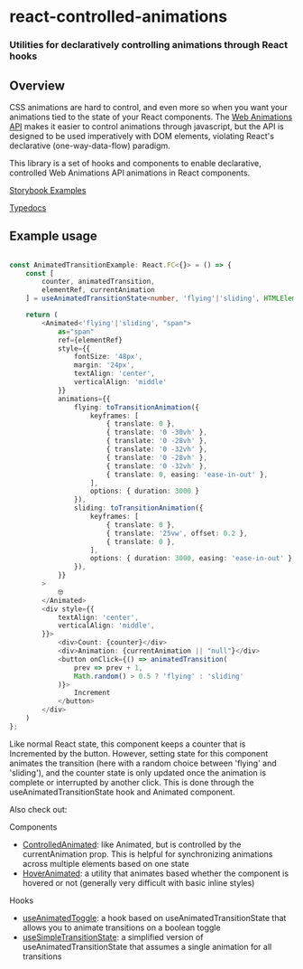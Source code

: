 # react-controlled-animations

### Utilities for declaratively controlling animations through React hooks

## Overview

CSS animations are hard to control, and even more so when you want your animations tied to the state of your React components. 
The [Web Animations API](https://developer.mozilla.org/en-US/docs/Web/API/Web_Animations_API) makes it easier to control animations through javascript, but the API is designed to be used imperatively with DOM elements, violating React's declarative (one-way-data-flow) paradigm.

This library is a set of hooks and components to enable declarative, controlled Web Animations API animations in React components.

[Storybook Examples](https://tristanjohnson849.github.io/react-controlled-animations/)

[Typedocs](https://github.com/tristanjohnson849/react-controlled-animations/wiki)

## Example usage

```typescript

const AnimatedTransitionExample: React.FC<{}> = () => {
    const [
        counter, animatedTransition,
        elementRef, currentAnimation
    ] = useAnimatedTransitionState<number, 'flying'|'sliding', HTMLElement>(0);

    return (
        <Animated<'flying'|'sliding', "span">
            as="span"
            ref={elementRef}
            style={{
                fontSize: '48px',
                margin: '24px',
                textAlign: 'center',
                verticalAlign: 'middle'
            }}
            animations={{
                flying: toTransitionAnimation({
                    keyframes: [
                        { translate: 0 },
                        { translate: '0 -30vh' },
                        { translate: '0 -28vh' },
                        { translate: '0 -32vh' },
                        { translate: '0 -28vh' },
                        { translate: '0 -32vh' },
                        { translate: 0, easing: 'ease-in-out' },
                    ],
                    options: { duration: 3000 }
                }),
                sliding: toTransitionAnimation({
                    keyframes: [
                        { translate: 0 },
                        { translate: '25vw', offset: 0.2 },
                        { translate: 0 },
                    ],
                    options: { duration: 3000, easing: 'ease-in-out' }
                }),
            }}
        >
            🤓
        </Animated>
        <div style={{ 
            textAlign: 'center',
            verticalAlign: 'middle', 
        }}>
            <div>Count: {counter}</div>
            <div>Animation: {currentAnimation || "null"}</div>
            <button onClick={() => animatedTransition(
                prev => prev + 1, 
                Math.random() > 0.5 ? 'flying' : 'sliding'
            )}>
                Increment
            </button>
        </div>
    )
};
```

Like normal React state, this component keeps a counter that is Incremented by the button. However, setting state for this component animates the transition (here with a random choice between 'flying' and 'sliding'), and the counter state is only updated once the animation is complete or interrupted by another click. This is done through the useAnimatedTransitionState hook and Animated component.

Also check out:

Components
- [ControlledAnimated](https://github.com/tristanjohnson849/react-controlled-animations/wiki/components.ControlledAnimated): like Animated, but is controlled by the currentAnimation prop. This is helpful for synchronizing animations across multiple elements based on one state
- [HoverAnimated](https://github.com/tristanjohnson849/react-controlled-animations/wiki/components.HoverAnimated): a utility that animates based whether the component is hovered or not (generally very difficult with basic inline styles)

Hooks
- [useAnimatedToggle](https://github.com/tristanjohnson849/react-controlled-animations/wiki/hooks.useAnimatedToggle): a hook based on useAnimatedTransitionState that allows you to animate transitions on a boolean toggle
- [useSimpleTransitionState](https://github.com/tristanjohnson849/react-controlled-animations/wiki/hooks.useSimpleTransitionState): a simplified version of useAnimatedTransitionState that assumes a single animation for all transitions
